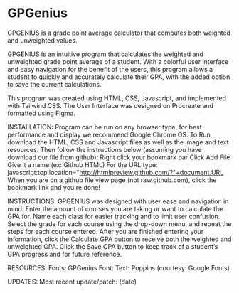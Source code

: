 # GPGenius
GPGENIUS is a grade point average calculator that computes both weighted and unweighted values.

GPGENIUS is an intuitive program that calculates the weighted and unweighted grade point average of a student. With a colorful user interface and easy navigation for the benefit of the users, this program allows a student to quickly and accurately calculate their GPA, with the added option to save the current calculations. 

This program was created using HTML, CSS, Javascript, and implemented with Tailwind CSS. The User Interface was designed on Procreate and formatted using Figma.

INSTALLATION:
Program can be run on any browser type, for best performance and display we recommend Google Chrome OS. To Run, download the HTML, CSS and Javascript files as well as the image and text resources. Then follow the instructions below (assuming you have download our file from github):
Right click your bookmark bar
Click Add File
Give it a name (ex: Github HTML) 
For the URL type: 
javascript:top.location="http://htmlpreview.github.com/?"+document.URL 
When you are on a github file view page (not raw.github.com), click the bookmark link and you're done!

INSTRUCTIONS:
GPGENIUS was designed with user ease and navigation in mind. Enter the amount of courses you are taking or want to calculate the GPA for. Name each class for easier tracking and to limit user confusion. Select the grade for each course using the drop-down menu, and repeat the steps for each course entered. After you are finished entering your information, click the Calculate GPA button to receive both the weighted and unweighted GPA. Click the Save GPA button to keep track of a student’s GPA progress and for future reference.

RESOURCES:
Fonts: 
GPGenius Font: 
Text: Poppins (courtesy: Google Fonts)

UPDATES:
Most recent update/patch: (date)
